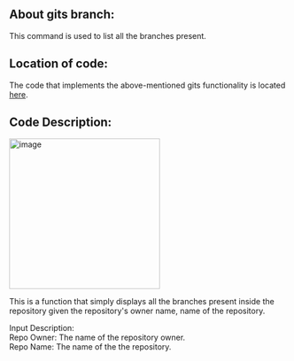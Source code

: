 ## About gits branch:

This command is used to list all the branches present.

## Location of code:

The code that implements the above-mentioned gits functionality is located [here](https://github.com/psvkaushik/Group50_Proj2/blob/main/src/gits_branch.py).

## Code Description:

<img width="272" alt="image" src="https://github.com/psvkaushik/Group50_Proj2/assets/144864099/1da3b5cd-39d2-44ec-a69a-a436101c85c9">

This is a function that simply displays all the branches present inside the repository given the repository's owner name, name of the repository. 

Input Description:\
Repo Owner: The name of the repository owner.\
Repo Name: The name of the the repository.
